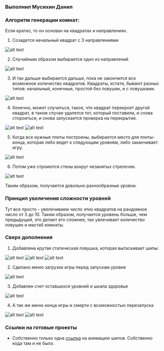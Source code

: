 ### Выполнил Мусихин Данил

### Алгоритм генерации комнат:
Если кратко, то он основан на квадратах и направлениях. 
1. Созадется начальный квадрат с 3 направлениями

![alt text](ImagesForReadme/image-1.png)

2. Случайным образом выбирается одно из направлений

![alt text](ImagesForReadme/image.png)

3. И так дальше выбирается дальше, пока не закончится все возможное количество квадратов. Квадраты, кстати, бывают разных типов: начальный, конечные, простой без ловушек, и с ловушками.

![alt text](ImagesForReadme/image-2.png)

4. Конечно, может случиться, такое, что квадрат перекроет другой квадрат, в таком случае удалется тот, который поставили, и снова стороиться, и снова запускается проверка на перекрытие.

![alt text](ImagesForReadme/image-3.png)
![alt text](ImagesForReadme/image-4.png)

5. Когда все нужные плиты построены, выбирается место для плиты-конца, которая либо ведет к следующим уровням, либо заканчивает игру.

![alt text](ImagesForReadme/image-5.png)

6. Потом уже строиются стены вокруг незанятых стрелочек. 

![alt text](ImagesForReadme/image-6.png)

Таким образом, получается довольно разнообразные уровни.

### Принцип увелечения сложности уровней
Тут все просто - увелечиваем число этих квадратов на рандомное число от 3 до 10. Таким образом, получается уровень больше, чем предыдущий, это делает его сложнее, так увлечивает количество ловушек и мастаб комнаты. 

### Сверх дополнения
1. Добавлена крутая статическая ловушка, которая вытаскивает шипы:

![alt text](ImagesForReadme/image-9.png)
![alt text](ImagesForReadme/image-8.png)
![alt text](ImagesForReadme/image-7.png)

2. Сделано меню загрузки игры перед запускам уровня

![alt text](ImagesForReadme/image-10.png)

3. Добавлен счет оставшихся уровней и шкала здоровья

![alt text](ImagesForReadme/image-11.png)

4. А так же меню конца игры и смерти c возможностью перезапуска

![alt text](ImagesForReadme/image-12.png)
![alt text](ImagesForReadme/image-13.png)

### Ссылки на готовые проекты
- Собственно только одна [ссылка](https://sketchfab.com/3d-models/spike-trap-hide-animation-6c9d025f89cd4f80a215d49adc73c5c3) на анимацию шипов. Собственно кода там и не было. 